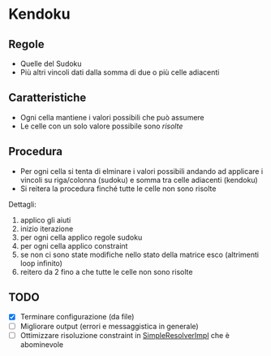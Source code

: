 # Kendoku

## Regole
- Quelle del Sudoku
- Più altri vincoli dati dalla somma di due o più celle adiacenti

## Caratteristiche
- Ogni cella mantiene i valori possibili che può assumere
- Le celle con un solo valore possibile sono _risolte_

## Procedura
- Per ogni cella si tenta di elminare i valori possibili andando ad applicare i vincoli su riga/colonna (sudoku) e somma tra celle adiacenti (kendoku)
- Si reitera la procedura finché tutte le celle non sono risolte

Dettagli:
1. applico gli aiuti
2. inizio iterazione
3. per ogni cella applico regole sudoku
4. per ogni cella applico constraint
5. se non ci sono state modifiche nello stato della matrice esco (altrimenti loop infinito)
6. reitero da 2 fino a che tutte le celle non sono risolte

## TODO
- [x] Terminare configurazione (da file)
- [ ] Migliorare output (errori e messaggistica in generale)
- [ ] Ottimizzare risoluzione constraint in [SimpleResolverImpl](Implementations/SimpleResolverImpl.cs) che è abominevole
